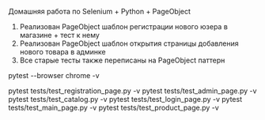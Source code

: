Домашняя работа по Selenium + Python + PageObject

1) Реализован PageObject шаблон регистрации нового юзера в магазине + тест к нему
2) Реализован PageObject шаблон открытия страницы добавления нового товара в админке
3) Все старые тесты также переписаны на PageObject паттерн

pytest --browser chrome -v 

pytest tests/test_registration_page.py -v
pytest tests/test_admin_page.py -v
pytest tests/test_catalog.py -v
pytest tests/test_login_page.py -v
pytest tests/test_main_page.py -v
pytest tests/test_product_page.py -v

